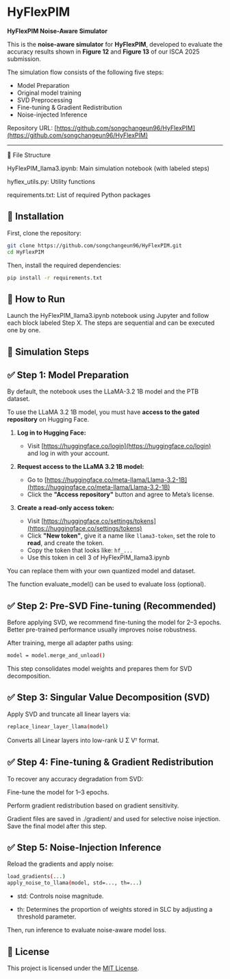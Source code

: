 # HyFlexPIM  
**HyFlexPIM Noise-Aware Simulator**

This is the **noise-aware simulator** for **HyFlexPIM**, developed to evaluate the accuracy results shown in **Figure 12** and **Figure 13** of our ISCA 2025 submission.

The simulation flow consists of the following five steps:
- Model Preparation
- Original model training 
- SVD Preprocessing   
- Fine-tuning & Gradient Redistribution  
- Noise-injected Inference

Repository URL: [https://github.com/songchangeun96/HyFlexPIM](https://github.com/songchangeun96/HyFlexPIM)

---

📁 File Structure

HyFlexPIM_llama3.ipynb: Main simulation notebook (with labeled steps)

hyflex_utils.py: Utility functions

requirements.txt: List of required Python packages

## 🔧 Installation

First, clone the repository:

```bash
git clone https://github.com/songchangeun96/HyFlexPIM.git
cd HyFlexPIM
```


Then, install the required dependencies:

```bash
pip install -r requirements.txt
```

## 🚀 How to Run
Launch the HyFlexPIM_llama3.ipynb notebook using Jupyter and follow each block labeled Step X.
The steps are sequential and can be executed one by one.

## 🧪 Simulation Steps

## ✅ Step 1: Model Preparation
By default, the notebook uses the LLaMA-3.2 1B model and the PTB dataset.

To use the LLaMA 3.2 1B model, you must have **access to the gated repository** on Hugging Face.

1. **Log in to Hugging Face:**
   - Visit [https://huggingface.co/login](https://huggingface.co/login) and log in with your account.

2. **Request access to the LLaMA 3.2 1B model:**
   - Go to [https://huggingface.co/meta-llama/Llama-3.2-1B](https://huggingface.co/meta-llama/Llama-3.2-1B)
   - Click the **"Access repository"** button and agree to Meta’s license.

3. **Create a read-only access token:**
   - Visit [https://huggingface.co/settings/tokens](https://huggingface.co/settings/tokens)
   - Click **"New token"**, give it a name like `llama3-token`, set the role to **read**, and create the token.
   - Copy the token that looks like: `hf_...`
   - Use this token in cell 3 of HyFlexPIM_llama3.ipynb

You can replace them with your own quantized model and dataset.

The function evaluate_model() can be used to evaluate loss (optional).

## ✅ Step 2: Pre-SVD Fine-tuning (Recommended)
Before applying SVD, we recommend fine-tuning the model for 2–3 epochs.
Better pre-trained performance usually improves noise robustness.

After training, merge all adapter paths using:
```bash
model = model.merge_and_unload()
```
This step consolidates model weights and prepares them for SVD decomposition.

## ✅ Step 3: Singular Value Decomposition (SVD)
Apply SVD and truncate all linear layers via:
```bash
replace_linear_layer_llama(model)
```
Converts all Linear layers into low-rank U Σ Vᵀ format.

## ✅ Step 4: Fine-tuning & Gradient Redistribution
To recover any accuracy degradation from SVD:

Fine-tune the model for 1–3 epochs.

Perform gradient redistribution based on gradient sensitivity.

Gradient files are saved in ./gradient/ and used for selective noise injection.
Save the final model after this step.

## ✅ Step 5: Noise-Injection Inference
Reload the gradients and apply noise:

```bash
load_gradients(...)
apply_noise_to_llama(model, std=..., th=...)
```

- std: Controls noise magnitude.

- th: Determines the proportion of weights stored in SLC by adjusting a threshold parameter.

Then, run inference to evaluate noise-aware model loss.



## 📝 License
This project is licensed under the [MIT License](./LICENSE).


